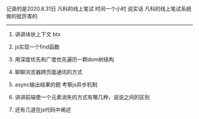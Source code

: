 记录的是2020.8.31日 凡科的线上笔试  时间一个小时  说实话 凡科的线上笔试系统做的挺厉害的  
****  
1. 讲讲块状上下文  btx

2. js实现一个find函数  

3. 用深度优先和广度优先遍历一颗dom树结构  

4. 聊聊浏览器跨页面通讯的方式  

5. async输出结果的题 考察js异步机制  

7.  讲讲前端使一个元素消失的方式有哪几种，说说之间的区别  

6. 还有几道在js代码中阐述  
  